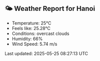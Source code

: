 <!-- WEATHER-START -->
## 🌤 Weather Report for Hanoi

- Temperature: 25°C
- Feels like: 25.28°C
- Conditions: overcast clouds
- Humidity: 66%
- Wind Speed: 5.74 m/s

Last updated: 2025-05-25 08:27:13 UTC
<!-- WEATHER-END -->
